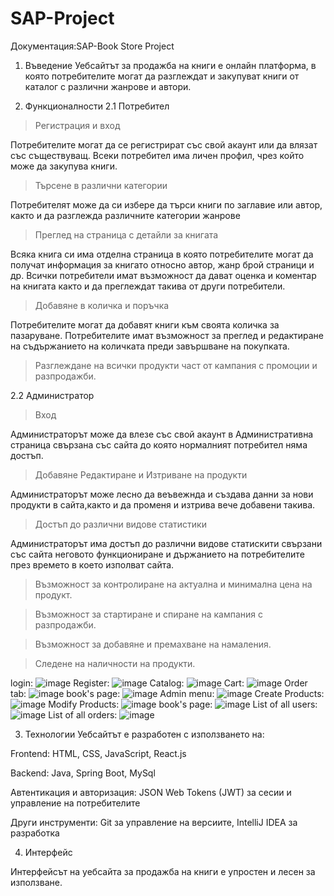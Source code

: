 # SAP-Project
Документация:SAP-Book Store Project
1. Въведение
Уебсайтът за продажба на книги е онлайн платформа, в която потребителите могат да разглеждат и закупуват книги от каталог с различни жанрове и автори.


3. Функционалности
2.1 Потребител

> Регистрация и вход

Потребителите могат да се регистрират със свой акаунт или да влязат със съществуващ.
Всеки потребител има личен профил, чрез който може да закупува книги.

> Търсене в различни категории

Потребителят може да си избере да търси книги по заглавие или автор, както и да разглежда различните категории жанрове

> Преглед на страница с детайли за книгата

Всяка книга си има отделна страница в която потребителите могат да получат информация за книгато относно автор, жанр брой страници и др.
Всички потребители имат възможност да дават оценка и коментар на книгата както и да преглеждат такива от други потребители.

> Добавяне в количка и поръчка

Потребителите могат да добавят книги към своята количка за пазаруване.
Потребителите имат възможност за преглед и редактиране на съдържанието на количката преди завършване на покупката.

> Разглеждане на всички продукти част от кампания с промоции и разпродажби.


   
2.2 Администратор
> Вход

Администраторът може да влезе със свой акаунт в Административна страница свързана със сайта до която нормалният потребител няма достъп.

> Добавяне Редактиране и Изтриване на продукти

Администраторът може лесно да веъвежнда и създава данни за нови продукти в сайта,както и да променя и изтрива вече добавени такива.

> Достъп до различни видове статистики

Администраторът има достъп до различни видове статискити свързани със сайта неговото функциониране и държанието на потребителите през времето в което изполват сайта.

> Възможност за контролиране на актуална и минимална цена на продукт.

> Възможност за стартиране и спиране на кампания с разпродажби.

> Възможност за добавяне и премахване на намаления.

> Следене на наличности на продукти.

login:
![image](https://github.com/radatanasov210/SAP-Project/assets/115942521/accd3fba-2f5e-44db-bdf8-9a4317d2dec8)
Register:
![image](https://github.com/radatanasov210/SAP-Project/assets/115942521/8411be6b-469e-43e6-a0e7-822d4550f161)
Catalog:
![image](https://github.com/radatanasov210/SAP-Project/assets/115942521/9c1da268-d668-4424-9463-4840ce514b54)
Cart:
![image](https://github.com/radatanasov210/SAP-Project/assets/115942521/7f25bd9c-494f-4812-900f-39d3c1c124db)
Order tab:
![image](https://github.com/radatanasov210/SAP-Project/assets/115942521/672b02ed-be2d-49c2-bc9c-8603e4fc4dea)
book's page:
![image](https://github.com/radatanasov210/SAP-Project/assets/115942521/679f48bd-0206-44e8-bfc3-269361ca8bdb)
Admin menu:
![image](https://github.com/radatanasov210/SAP-Project/assets/115942521/925142e1-187c-4573-8779-5f14ec4cf3cc)
Create Products:
![image](https://github.com/radatanasov210/SAP-Project/assets/115942521/7ef192ac-19cc-4bf0-9570-7b771d3a9090)
Modify Products:
![image](https://github.com/radatanasov210/SAP-Project/assets/115942521/679f48bd-0206-44e8-bfc3-269361ca8bdb)
book's page:
![image](https://github.com/radatanasov210/SAP-Project/assets/115942521/679f48bd-0206-44e8-bfc3-269361ca8bdb)
List of all users:
![image](https://github.com/radatanasov210/SAP-Project/assets/115942521/53ceed6a-4979-412d-82e0-42875a49eabc)
List of all orders:
![image](https://github.com/radatanasov210/SAP-Project/assets/115942521/3a829a0c-4439-4301-b77f-9bf0bdc2dea7)












3. Технологии
Уебсайтът е разработен с използването на:

Frontend: HTML, CSS, JavaScript, React.js

Backend: Java, Spring Boot, MySql

Автентикация и авторизация: JSON Web Tokens (JWT) за сесии и управление на потребителите

Други инструменти: Git за управление на версиите, IntelliJ IDEA за разработка



4. Интерфейс
   
Интерфейсът на уебсайта за продажба на книги е упростен и лесен за използване.
